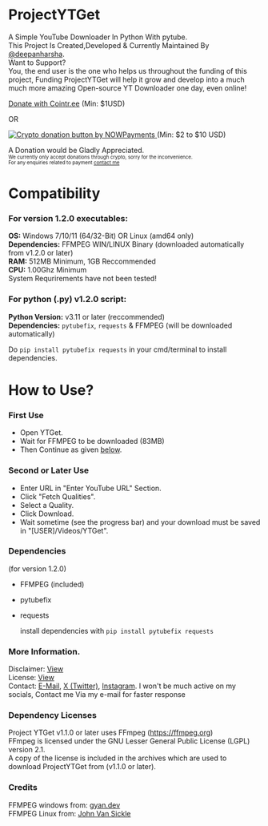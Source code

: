 # ProjectYTGet
A Simple YouTube Downloader In Python With pytube.  
This Project Is Created,Developed & Currently Maintained By [@deepanharsha](https://github.com/deepanharsha).  
Want to Support?  
You, the end user is the one who helps us throughout the funding of this project, Funding ProjectYTGet will help it grow and develop into a much much more amazing Open-source YT Downloader one day, even online!  
   
[Donate with Cointr.ee](https://cointr.ee/deepanharsha) (Min: $1USD)  
   
OR  
   
<a href="https://nowpayments.io/donation?api_key=2QF904V-6604308-P9CJ8TD-TSVCBA8" target="_blank" rel="noreferrer noopener">
    <img src="https://nowpayments.io/images/embeds/donation-button-black.svg" alt="Crypto donation button by NOWPayments">
</a> (Min: $2 to $10 USD)  

A Donation would be Gladly Appreciated.  
<sup><sub>We currently only accept donations through crypto, sorry for the inconvenience.</sub></sup>  
<sup><sub>For any enquiries related to payment [contact me](https://github.com/deepanharsha/ProjectYTGet#more-information)</sub></sup>

# Compatibility
### For version 1.2.0 executables:  
**OS:** Windows 7/10/11 (64/32-Bit) OR Linux (amd64 only)  
**Dependencies:** FFMPEG WIN/LINUX Binary (downloaded automatically from v1.2.0 or later)  
**RAM:** 512MB Minimum, 1GB Reccommended  
**CPU:** 1.00Ghz Minimum  
System Requrirements have not been tested!  
   
### For python (.py) v1.2.0 script:  
**Python Version:** v3.11 or later (reccommended)  
**Dependencies:** `pytubefix`, `requests` & FFMPEG (will be downloaded automatically)
   
Do `pip install pytubefix requests` in your cmd/terminal to install dependencies.

# How to Use?
### First Use
- Open YTGet.
- Wait for FFMPEG to be downloaded (83MB)
- Then Continue as given [below](https://github.com/deepanharsha/ProjectYTGet/edit/main/README.md#second-or-later-use).

### Second or Later Use
- Enter URL in "Enter YouTube URL" Section.
- Click "Fetch Qualities".
- Select a Quality.
- Click Download.
- Wait sometime (see the progress bar) and your download must be saved in "[USER]/Videos/YTGet".

### Dependencies
(for version 1.2.0)
- FFMPEG (included)
- pytubefix
- requests
   
  install dependencies with `pip install pytubefix requests`

### More Information.
Disclaimer: [View](https://github.com/deepanharsha/ProjectYTGet/blob/main/DISCLAIMER.md#disclaimer)  
License: [View](https://github.com/deepanharsha/ProjectYTGet/blob/main/LICENSE)  
Contact: [E-Mail](mailto:harshadeepan11@gmail.com), [X (Twitter)](https://x.com/deepan_harsha), [Instagram](https://www.instagram.com/notharsha7/). I won't be much active on my socials, Contact me Via my e-mail for faster response

### Dependency Licenses
Project YTGet v1.1.0 or later uses FFmpeg (https://ffmpeg.org)  
FFmpeg is licensed under the GNU Lesser General Public License (LGPL) version 2.1.  
A copy of the license is included in the archives which are used to download ProjectYTGet from (v1.1.0 or later).

### Credits
FFMPEG windows from: [gyan.dev](https://www.gyan.dev/ffmpeg/builds/#release-builds)  
FFMPEG Linux from: [John Van Sickle](https://johnvansickle.com/ffmpeg/)
